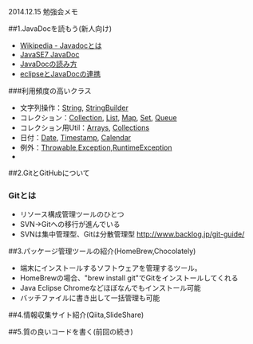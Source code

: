 2014.12.15 勉強会メモ

##1.JavaDocを読もう(新人向け)

+ [Wikipedia - Javadocとは](http://ja.m.wikipedia.org/wiki/Javadoc)
+ [JavaSE7 JavaDoc](https://docs.oracle.com/javase/jp/7/api/)
+ [JavaDocの読み方](http://vipprog.net/wiki/プログラミング言語/Java/javadocの読み方.html#h394ccb1)
+ [eclipseとJavaDocの連携](http://www.javadrive.jp/eclipse3/help/index3.html)

###利用頻度の高いクラス
* 文字列操作：[String](https://docs.oracle.com/javase/jp/7/api/java/lang/String.html), [StringBuilder](https://docs.oracle.com/javase/jp/7/api/java/lang/StringBuilder.html)
* コレクション：[Collection](https://docs.oracle.com/javase/jp/7/api/java/util/Collection.html), [List](https://docs.oracle.com/javase/jp/7/api/java/util/List.html), [Map](https://docs.oracle.com/javase/jp/7/api/java/util/Map.html), [Set](https://docs.oracle.com/javase/jp/7/api/java/util/Set.html), [Queue](https://docs.oracle.com/javase/jp/7/api/java/util/Queue.html) 
* コレクション用Util：[Arrays](https://docs.oracle.com/javase/jp/7/api/java/util/Arrays.html), [Collections](https://docs.oracle.com/javase/jp/7/api/java/util/Collections.html)
* 日付：[Date](https://docs.oracle.com/javase/jp/7/api/java/sql/Date.html), [Timestamp](https://docs.oracle.com/javase/jp/7/api/java/sql/Timestamp.html), [Calendar](https://docs.oracle.com/javase/jp/7/api/java/util/Calendar.html)
* 例外：[Throwable](https://docs.oracle.com/javase/jp/7/api/java/lang/Throwable.html),[Exception](https://docs.oracle.com/javase/jp/7/api/java/lang/Exception.html),[RuntimeException](https://docs.oracle.com/javase/jp/7/api/java/lang/RuntimeException.html)
* 
##2.GitとGitHubについて
### Gitとは

* リソース構成管理ツールのひとつ
* SVN→Gitへの移行が進んでいる
* SVNは集中管理型、Gitは分散管理型
http://www.backlog.jp/git-guide/

##3.パッケージ管理ツールの紹介(HomeBrew,Chocolately)

- 端末にインストールするソフトウェアを管理するツール。
- HomeBrewの場合、"brew install git"でGitをインストールしてくれる
- Java Eclipse Chromeなどほぼなんでもインストール可能
- バッチファイルに書き出して一括管理も可能

##4.情報収集サイト紹介(Qiita,SlideShare)

##5.質の良いコードを書く(前回の続き)
